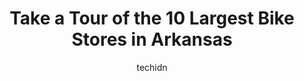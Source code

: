 ---
layout: ampstory
image: https://i0.wp.com/paketmu.com/wp-content/uploads/2023/06/phat-tire-bike-shop-0-in-arkansas-1686370419.jpeg?resize=640,853
author: techidn
featured: false
description: Explore the diverse Bike Store scene in Arkansas, home to an incredible selection of 10 establishments catering to every taste. Whether youre in search of iconic favorites or undiscovered t
title: Take a Tour of the 10 Largest Bike Stores in Arkansas
cover:
   title: Take a Tour of the 10 Largest Bike Stores in Arkansas
   subtitle: RICKPATE
   background: https://paketmu.com/wp-content/uploads/2023/06/phat-tire-bike-shop-0-in-arkansas-1686370419.jpeg

pages: 
 - layout: thirds
   top: <h1>#1 Phat Tire Bike Shop</h1>
   bottom: "<p>We had a wonderful experience at Phat Tire in Bentonville.  Ben (Manager), Mark, and Briggs have been so helpful!  We are casual riders and they were so helpful in findin</p>"
   background: https://paketmu.com/wp-content/uploads/2023/06/phat-tire-bike-shop-1-in-arkansas-1686370420.jpeg
   backgroundblur: true
 - layout: thirds
   top: <h1>#2 Phat Tire Bike Shop</h1>
   bottom: "<p>This shop is wonderful!  I was traveling from out of town and Chris and the team helped me with my rental of a great Trek bike and even recommended some amazing places al</p>"
   background: https://paketmu.com/wp-content/uploads/2023/06/phat-tire-bike-shop-2-in-arkansas-1686370421.jpeg
   cta:
      link: https://paketmu.com/take-a-tour-of-the-10-largest-bike-stores-in-arkansas/
      text: Take a Tour of the 10 Largest Bike Stores in Arkansas
 - layout: thirds
   top: <h1>#3 Phat Tire Bike Shop</h1>
   bottom: "<p>When I ordered my bike, there were mix ups and didnt get it when they said. Not only did they rectify it, they really made me feel like an extremely important customer. </p>"
   background: https://paketmu.com/wp-content/uploads/2023/06/phat-tire-bike-shop-3-in-arkansas-1686370422.jpeg
   cta:
      link: https://paketmu.com/take-a-tour-of-the-10-largest-bike-stores-in-arkansas/
      text: Take a Tour of the 10 Largest Bike Stores in Arkansas
 - layout: thirds
   top: <h1>#4 Lewis & Clark Outfitters</h1>
   bottom: "<p>4915 S Thompson St, Springdale, AR 72764, United States</p>"
   background: https://images.unsplash.com/photo-1609083590460-7b8cc0ca65f8?ixlib=rb-4.0.3&ixid=MnwxMjA3fDB8MHxwaG90by1wYWdlfHx8fGVufDB8fHx8&auto=format&fit=crop&w=640&h=853&q=80
   cta:
      link: https://paketmu.com/take-a-tour-of-the-10-largest-bike-stores-in-arkansas/
      text: Take a Tour of the 10 Largest Bike Stores in Arkansas
 - layout: thirds
   top: <h1>#5 Mojo Cycling</h1>
   bottom: "<p>1100 N Walton Blvd, Bentonville, AR 72712, United States</p>"
   background: https://images.unsplash.com/photo-1597773150796-e5c14ebecbf5?ixlib=rb-4.0.3&ixid=MnwxMjA3fDB8MHxwaG90by1wYWdlfHx8fGVufDB8fHx8&auto=format&fit=crop&w=640&h=853&q=80
   cta:
      link: https://paketmu.com/take-a-tour-of-the-10-largest-bike-stores-in-arkansas/
      text: Take a Tour of the 10 Largest Bike Stores in Arkansas
 - layout: thirds
   top: <h1>#6 Phat Tire Bike Shop</h1>
   bottom: "<p>318 S 1st St, Rogers, AR 72756, United States</p>"
   background: https://images.unsplash.com/photo-1489648022186-8f49310909a0?ixlib=rb-4.0.3&ixid=MnwxMjA3fDB8MHxwaG90by1wYWdlfHx8fGVufDB8fHx8&auto=format&fit=crop&w=640&h=853&q=80
   cta:
      link: https://paketmu.com/take-a-tour-of-the-10-largest-bike-stores-in-arkansas/
      text: Take a Tour of the 10 Largest Bike Stores in Arkansas
 - layout: thirds
   top: <h1>#7 Highroller Cyclery Rogers</h1>
   bottom: "<p>402 S Metro Pkwy, Rogers, AR 72758, United States</p>"
   background: https://images.unsplash.com/photo-1518640467707-6811f4a6ab73?ixlib=rb-4.0.3&ixid=MnwxMjA3fDB8MHxwaG90by1wYWdlfHx8fGVufDB8fHx8&auto=format&fit=crop&w=640&h=853&q=80
   cta:
      link: https://paketmu.com/take-a-tour-of-the-10-largest-bike-stores-in-arkansas/
      text: Take a Tour of the 10 Largest Bike Stores in Arkansas
 - layout: thirds
   middle: Continue reading...
   background: https://images.unsplash.com/photo-1496096265110-f83ad7f96608?ixlib=rb-4.0.3&ixid=MnwxMjA3fDB8MHxwaG90by1wYWdlfHx8fGVufDB8fHx8&auto=format&fit=crop&w=640&h=853&q=80
   cta:
      link: https://paketmu.com/take-a-tour-of-the-10-largest-bike-stores-in-arkansas/
      text: Take a Tour of the 10 Largest Bike Stores in Arkansas
      
---